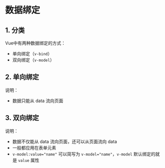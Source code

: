 # 数据绑定

## 1. 分类

Vue中有两种数据绑定的方式：

* 单向绑定（`v-bind`）
* 双向绑定（`v-model`）

## 2. 单向绑定

说明：

* 数据只能从 data 流向页面

## 3. 双向绑定

说明：

* 数据不仅能从 data 流向页面，还可以从页面流向 data
* 一般都应用在表单元素
* `v-model:value="name"` 可以简写为 `v-model="name"`，`v-model` 默认绑定的就是 `value` 属性